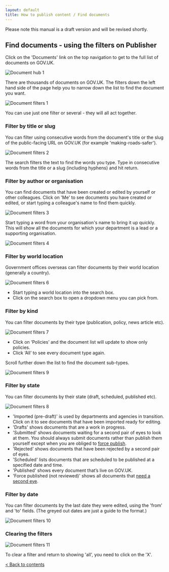 ```yaml
---
layout: default
title: How to publish content / Find documents
---
```


Please note this manual is a draft version and will be revised shortly.

## Find documents - using the filters on Publisher

Click on the 'Documents' link on the top navigation to get to the full list of documents on GOV.UK. 

![Document hub 1](top-navigation-2.png)

There are thousands of documents on GOV.UK. The filters down the left hand side of the page help you to narrow down the list to find the document you want.

![Document filters 1](document-filters-1.png)

You can use just one filter or several - they will all act together.


### Filter by title or slug

You can filter using consecutive words from the document's title or the slug of the public-facing URL on GOV.UK (for example 'making-roads-safer').

![Document filters 2](document-filters-2.png)

The search filters the text to find the words you type. Type in consecutive words from the title or a slug (including hyphens) and hit return.

### Filter by author or organisation

You can find documents that have been created or edited by yourself or other colleagues. Click on 'Me' to see documents you have created or edited, or start typing a colleague's name to find them quickly.

![Document filters 3](document-filters-3.png)

Start typing a word from your organisation's name to bring it up quickly. This will show all the documents for which your department is a lead or a supporting organisation.

![Document filters 4](document-filters-4.png)


### Filter by world location   

Government offices overseas can filter documents by their world location (generally a country).

![Document filters 6](document-filters-6.png)

* Start typing a world location into the search box. 
* Click on the search box to open a dropdown menu you can pick from.


### Filter by kind

You can filter documents by their type (publication, policy, news article etc).

![Document filters 7](document-filters-7.png)

* Click on ‘Policies’ and the document list will update to show only policies.
* Click ‘All’ to see every document type again.

Scroll further down the list to find the document sub-types.

![Document filters 9](document-filters-9.png)


### Filter by state

You can filter documents by their state (draft, scheduled, published etc).

![Document filters 8](document-filters-8.png)

* 'Imported (pre-draft)' is used by departments and agencies in transition. Click on it to see documents that have been imported ready for editing.
* 'Drafts' shows documents that are a work in progress.
* 'Submitted' shows documents waiting for a second pair of eyes to look at them. You should always submit documents rather than publish them yourself except when you are obliged to [force publish](http://alphagov.github.io/inside-government-admin-guide/workflow-content/second-pair-of-eyes).
* 'Rejected' shows documents that have been rejected by a second pair of eyes.
* 'Scheduled' lists documents that are scheduled to be published at a specified date and time.
* 'Published' shows every document that’s live on GOV.UK.
* 'Force published (not reviewed)' shows all documents that [need a second eye](http://alphagov.github.io/inside-government-admin-guide/workflow-content/second-pair-of-eyes.html).


### Filter by date

You can filter documents by the last date they were edited, using the 'from' and 'to' fields. (The greyed out dates are just a guide to the format.)

![Document filters 10](document-filters-10.png)


### Clearing the filters

![Document filters 11](document-filters-11.png)

To clear a filter and return to showing 'all', you need to click on the 'X'.



[< Back to contents](http://alphagov.github.io/inside-government-admin-guide/)
